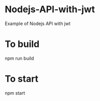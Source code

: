 # Nodejs-API-with-jwt
Example of Nodejs API with jwt

# To build
npm run build

# To start
npm start
